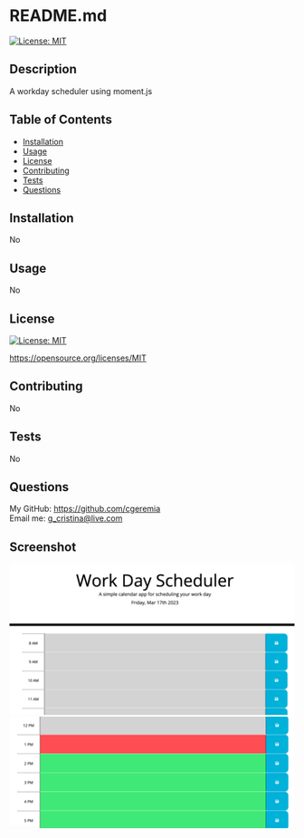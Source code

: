 # README.md

[![License: MIT](https://img.shields.io/badge/License-MIT-yellow.svg)](https://opensource.org/licenses/MIT)

## Description

A workday scheduler using moment.js

## Table of Contents

- [Installation](#installation)
- [Usage](#usage)
- [License](#license)
- [Contributing](#contributing)
- [Tests](#tests)
- [Questions](#questions)

## Installation

No

## Usage

No

## License

[![License: MIT](https://img.shields.io/badge/License-MIT-yellow.svg)](https://opensource.org/licenses/MIT)

https://opensource.org/licenses/MIT

## Contributing

No

## Tests

No

## Questions

My GitHub: https://github.com/cgeremia <br>
Email me: g_cristina@live.com

## Screenshot

![screenshot](assets/img/workday-scheduler1.png)
![screenshot](assets/img/workday-scheduler2.png)
